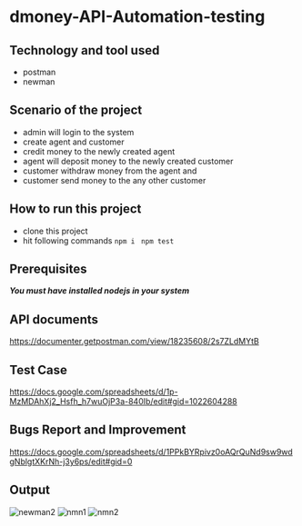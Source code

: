 # dmoney-API-Automation-testing

## Technology and tool used
- postman
- newman

## Scenario of the project
- admin will login to the system
- create agent and customer
- credit money to the newly created agent
- agent will deposit money to the newly created customer
- customer withdraw money from the agent and
- customer send money to the any other customer

## How to run this project
- clone this project
- hit following commands
``` npm i ```
``` npm test```

## Prerequisites
***You must have installed nodejs in your system***

## API documents
https://documenter.getpostman.com/view/18235608/2s7ZLdMYtB

## Test Case
https://docs.google.com/spreadsheets/d/1p-MzMDAhXj2_Hsfh_h7wuOjP3a-840Ib/edit#gid=1022604288

## Bugs Report and Improvement
https://docs.google.com/spreadsheets/d/1PPkBYRpivz0oAQrQuNd9sw9wdgNblgtXKrNh-j3y6ps/edit#gid=0 

## Output
![newman2](https://user-images.githubusercontent.com/93023509/191961085-8e9a40f8-8ced-445b-982f-219b1796dae1.PNG)
![nmn1](https://user-images.githubusercontent.com/93023509/191962287-3f2083cb-eb4e-43c4-997e-d4717cf34a95.PNG)
![nmn2](https://user-images.githubusercontent.com/93023509/191962311-1b8bfeb5-2880-454f-ac8c-4e9d4fb3f94e.PNG)



